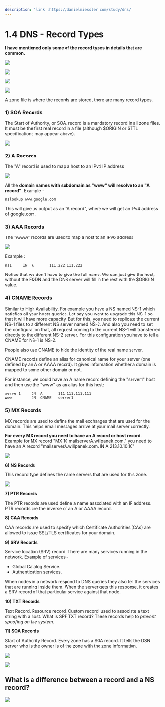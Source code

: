 ```yaml
---
description: 'link :https://danielmiessler.com/study/dns/'
---
```


# 1.4 DNS - Record Types

**I have mentioned only some of the record types in details that are common.**

![](../../.gitbook/assets/image-27.png)

![](../../.gitbook/assets/image-3.png)

![](../../.gitbook/assets/image-35.png)

![](../../.gitbook/assets/image-8.png)

A zone file is where the records are stored, there are many record types.

### **1\) SOA Records**

The Start of Authority, or SOA, record is a mandatory record in all zone files. It must be the first real record in a file \(although $ORIGIN or $TTL specifications may appear above\).

![](../../.gitbook/assets/image-52.png)

### **2\) A Records**

The "A" record is used to map a host to an IPv4 IP address

![](../../.gitbook/assets/image%20%2838%29.png)

All the **domain names with subdomain as "www" will resolve to an "A record"**. Example -

```text
nslookup www.google.com
```

This will give us output as an "A record", where we will get an IPv4 address of google.com.

### **3\) AAA Records**

The "AAAA" records are used to map a host to an IPv6 address

![](../../.gitbook/assets/image-28.png)

Example :

```text
ns1     IN  A       111.222.111.222
```

Notice that we don't have to give the full name. We can just give the host, without the FQDN and the DNS server will fill in the rest with the $ORIGIN value.

### **4\) CNAME Records**

Similar to High Availability. For example you have a NS named NS-1 which satisfies all your hosts queries. Let say you want to upgrade this NS-1 so that it will have more capacity. But for this, you need to replicate the current NS-1 files to a different NS server named NS-2. And also you need to set the configuration that, all request coming to the current NS-1 will transferred directly to the different NS-2 server. For this configuration you have to tell a CNAME for NS-1 is NS-2.

People also use CNAME to hide the identity of the real name server.

CNAME records define an alias for canonical name for your server \(one defined by an A or AAAA record\). It gives information whether a domain is mapped to some other domain or not.

For instance, we could have an A name record defining the "server1" host and then use the "www" as an alias for this host:

```text
server1     IN  A       111.111.111.111
www         IN  CNAME   server1
```

### 5\) MX Records <a id="mx-records"></a>

MX records are used to define the mail exchanges that are used for the domain. This helps email messages arrive at your mail server correctly.

**For every MX record you need to have an A record or host record**. Example for MX record "MX 10 mailserverA.willpanek.com." you need to have an A record "mailserverA.willpanek.com. IN A 213.10.10.10"

![](../../.gitbook/assets/image-37.png)

**6\) NS Records**

This record type defines the name servers that are used for this zone.

![](../../.gitbook/assets/image-18.png)

**7\) PTR Records**

The PTR records are used define a name associated with an IP address. PTR records are the inverse of an A or AAAA record.

**8\) CAA Records**

CAA records are used to specify which Certificate Authorities \(CAs\) are allowed to issue SSL/TLS certificates for your domain.

**9\) SRV Records**

Service location \(SRV\) record. There are many services running in the network. Example of services -

* Global Catalog Service.
* Authentication services.

When nodes in a network respond to DNS queries they also tell the services that are running inside them. When the server gets this response, it creates a SRV record of that particular service against that node.

**10\) TXT Records**

Text Record. Resource record. Custom record, used to associate a text string with a host. What is SPF TXT record? These records help to _prevent spoofing on the system_.

**11\) SOA Records**

Start of Authority Record. Every zone has a SOA record. It tells the DSN server who is the owner is of the zone with the zone information.

![](../../.gitbook/assets/image-62.png)

![](../../.gitbook/assets/image-17.png)



## What is a difference between a **record** and a **NS record**?

![](../../.gitbook/assets/image-15.png)

